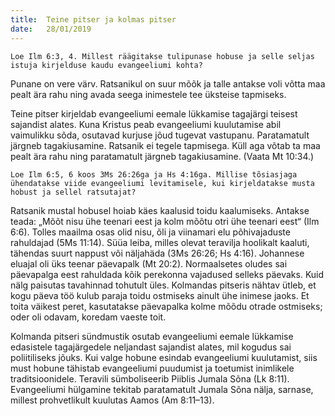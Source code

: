 ```yaml
---
title:  Teine pitser ja kolmas pitser
date:   28/01/2019
---
```


`Loe Ilm 6:3, 4. Millest räägitakse tulipunase hobuse ja selle seljas istuja kirjelduse kaudu evangeeliumi kohta?`

Punane on vere värv. Ratsanikul on suur mõõk ja talle antakse voli võtta maa pealt ära rahu ning avada seega inimestele tee üksteise tapmiseks.

Teine pitser kirjeldab evangeeliumi eemale lükkamise tagajärgi teisest sajandist alates. Kuna Kristus peab evangeeliumi kuulutamise abil vaimulikku sõda, osutavad kurjuse jõud tugevat vastupanu. Paratamatult järgneb tagakiusamine. Ratsanik ei tegele tapmisega. Küll aga võtab ta maa pealt ära rahu ning paratamatult järgneb tagakiusamine. (Vaata Mt 10:34.)

`Loe Ilm 6:5, 6 koos 3Ms 26:26ga ja Hs 4:16ga. Millise tõsiasjaga ühendatakse viide evangeeliumi levitamisele, kui kirjeldatakse musta hobust ja sellel ratsutajat?`

Ratsanik mustal hobusel hoiab käes kaalusid toidu kaalumiseks. Antakse teada: „Mõõt nisu ühe teenari eest ja kolm mõõtu otri ühe teenari eest“ (Ilm 6:6). Tolles maailma osas olid nisu, õli ja viinamari elu põhivajaduste rahuldajad (5Ms 11:14). Süüa leiba, milles olevat teravilja hoolikalt kaaluti, tähendas suurt nappust või näljahäda (3Ms 26:26; Hs 4:16). Johannese eluajal oli üks teenar päevapalk (Mt 20:2). Normaalsetes oludes sai päevapalga eest rahuldada kõik perekonna vajadused selleks päevaks. Kuid nälg paisutas tavahinnad tohutult üles. Kolmandas pitseris nähtav ütleb, et kogu päeva töö kulub paraja toidu ostmiseks ainult ühe inimese jaoks. Et toita väikest peret, kasutatakse päevapalka kolme mõõdu otrade ostmiseks; oder oli odavam, koredam vaeste toit.

Kolmanda pitseri sündmustik osutab evangeeliumi eemale lükkamise edasistele tagajärgedele neljandast sajandist alates, mil kogudus sai poliitiliseks jõuks. Kui valge hobune esindab evangeeliumi kuulutamist, siis must hobune tähistab evangeeliumi puudumist ja toetumist inimlikele traditsioonidele. Teravili sümboliseerib Piiblis Jumala Sõna (Lk 8:11). Evangeeliumi hülgamine tekitab paratamatult Jumala Sõna nälja, sarnase, millest prohvetlikult kuulutas Aamos (Am 8:11–13).